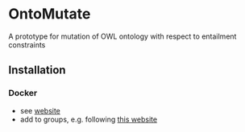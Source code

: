 # OntoMutate

A prototype for mutation of OWL ontology with respect to entailment constraints


## Installation
### Docker
 - see [website](https://docs.docker.com/engine/install/ubuntu/)
 - add to groups, e.g. following [this website](https://linuxhandbook.com/docker-permission-denied/)
